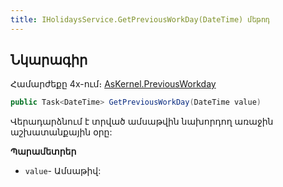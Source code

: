 ```yaml
---
title: IHolidaysService.GetPreviousWorkDay(DateTime) մեթոդ  
---
```


## Նկարագիր

Համարժեքը 4x-ում։ [AsKernel.PreviousWorkday](https://armsoft.github.io/as4x-docs/HTM/ProgrGuide/Functions/Functions/PreviousWorkday.html)

```c#
public Task<DateTime> GetPreviousWorkDay(DateTime value)
```

Վերադարձնում է տրված ամսաթվին նախորդող առաջին աշխատանքային օրը:

**Պարամետրեր**

* `value`- Ամսաթիվ:
